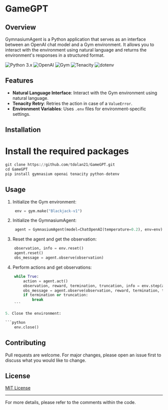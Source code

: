 # GameGPT

## Overview
GymnasiumAgent is a Python application that serves as an interface between an OpenAI chat model and a Gym environment. It allows you to interact with the environment using natural language and returns the environment's responses in a structured format.

![Python 3.x](https://img.shields.io/badge/python-3.x-blue)
![OpenAI](https://img.shields.io/badge/OpenAI-Chat_Model-green)
![Gym](https://img.shields.io/badge/Gym-Environment-red)
![Tenacity](https://img.shields.io/badge/Tenacity-Retry-yellow)
![dotenv](https://img.shields.io/badge/dotenv-Environment_Variables-purple)

## Features

- **Natural Language Interface**: Interact with the Gym environment using natural language.
- **Tenacity Retry**: Retries the action in case of a `ValueError`.
- **Environment Variables**: Uses `.env` files for environment-specific settings.

## Installation

# Install the required packages
```python
git clone https://github.com/tdolan21/GameGPT.git
cd GameGPT
pip install gymnasium openai tenacity python-dotenv
```

## Usage

1. Initialize the Gym environment:

   ```python
    env = gym.make("Blackjack-v1")
   ```

2. Initialize the GymnasiumAgent:

   ```python
    agent = GymnasiumAgent(model=ChatOpenAI(temperature=0.2), env=env)
    ```

3. Reset the agent and get the observation:

```python
    observation, info = env.reset()
    agent.reset()
    obs_message = agent.observe(observation)
```

4. Perform actions and get observations:

```python
    while True:
        action = agent.act()
        observation, reward, termination, truncation, info = env.step(action)
        obs_message = agent.observe(observation, reward, termination, truncation, info)
        if termination or truncation:
            break
    ```

5. Close the environment:

```python
    env.close()
```

## Contributing

Pull requests are welcome. For major changes, please open an issue first to discuss what you would like to change.

## License

[MIT License](LICENSE)

---

For more details, please refer to the comments within the code.
